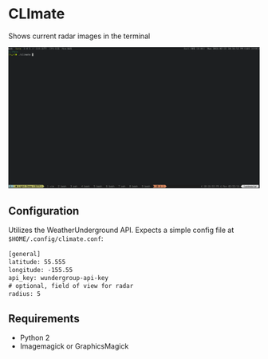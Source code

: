 CLImate
===

Shows current radar images in the terminal

![CLIMate demo](demo.gif "CLIMate demo")

Configuration
---

Utilizes the WeatherUnderground API. Expects a simple config file at
`$HOME/.config/climate.conf`:

```
[general]
latitude: 55.555
longitude: -155.55
api_key: wundergroup-api-key
# optional, field of view for radar
radius: 5
```

Requirements
---

* Python 2
* Imagemagick or GraphicsMagick
